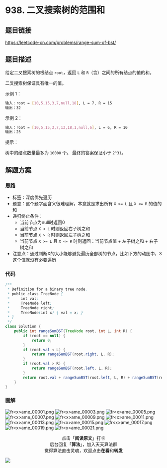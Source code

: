 # 938. 二叉搜索树的范围和

## 题目链接

https://leetcode-cn.com/problems/range-sum-of-bst/

## 题目描述

给定二叉搜索树的根结点 `root`，返回 `L` 和 `R`（含）之间的所有结点的值的和。

二叉搜索树保证具有唯一的值。

示例 1：

```bash
输入：root = [10,5,15,3,7,null,18], L = 7, R = 15
输出：32
```

示例 2：

```bash
输入：root = [10,5,15,3,7,13,18,1,null,6], L = 6, R = 10
输出：23
```

提示：

树中的结点数量最多为 `10000` 个。
最终的答案保证小于 `2^31`。

## 解题方案

### 思路

- 标签：深度优先遍历
- 题意：这个题字面含义很难理解，本意就是求出所有 `X >= L` 且 `X <= R` 的值的和
- 递归终止条件：
  - 当前节点为null时返回0
  - 当前节点 `X < L` 时则返回右子树之和
  - 当前节点 `X > R` 时则返回左子树之和
  - 当前节点 `X >= L` 且 `X <= R` 时则返回：当前节点值 + 左子树之和 + 右子树之和
- 注意点：通过判断X的大小能够避免遍历全部树的节点，比如下方的动图中，3这个值就没有必要遍历

### 代码

```java
/**
 * Definition for a binary tree node.
 * public class TreeNode {
 *     int val;
 *     TreeNode left;
 *     TreeNode right;
 *     TreeNode(int x) { val = x; }
 * }
 */
class Solution {
    public int rangeSumBST(TreeNode root, int L, int R) {
        if (root == null) {
            return 0;
        }
        if (root.val < L) {
            return rangeSumBST(root.right, L, R);
        }
        if (root.val > R) {
            return rangeSumBST(root.left, L, R);
        }
        return root.val + rangeSumBST(root.left, L, R) + rangeSumBST(root.right, L, R);
    }
}
```

### 画解

![fr&lt;x&gt;ame_00001.png](https://i.loli.net/2019/05/31/5cf08e6b694e243652.png)
![fr&lt;x&gt;ame_00003.png](https://i.loli.net/2019/05/31/5cf08e7f6967c10475.png)
![fr&lt;x&gt;ame_00005.png](https://i.loli.net/2019/05/31/5cf08e7f696c856529.png)
![fr&lt;x&gt;ame_00007.png](https://i.loli.net/2019/05/31/5cf08e7f56bc081059.png)
![fr&lt;x&gt;ame_00009.png](https://i.loli.net/2019/05/31/5cf08e7f6941174378.png)
![fr&lt;x&gt;ame_00011.png](https://i.loli.net/2019/05/31/5cf08e7f68c7d42126.png)
![fr&lt;x&gt;ame_00013.png](https://i.loli.net/2019/05/31/5cf08e8be268c65938.png)
![fr&lt;x&gt;ame_00015.png](https://i.loli.net/2019/05/31/5cf08e8cc129a35405.png)
![fr&lt;x&gt;ame_00017.png](https://i.loli.net/2019/05/31/5cf08e8be685387513.png)
![fr&lt;x&gt;ame_00019.png](https://i.loli.net/2019/05/31/5cf08e8bddc8572450.png)
![fr&lt;x&gt;ame_00021.png](https://i.loli.net/2019/05/31/5cf08e8bde21497959.png)


<span style="display:block;text-align:center;">点击「<strong>阅读原文</strong>」打卡</span>
<span style="display:block;text-align:center;">后台回复「<strong>算法</strong>」，加入天天算法群</span>
<span style="display:block;text-align:center;">觉得算法直击灵魂，欢迎点击<strong>在看</strong>和<strong>转发</strong></span>

![](https://i.loli.net/2019/05/20/5ce23b33cc01d73486.gif)
